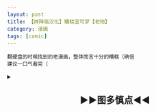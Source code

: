 ```yaml
---
layout: post
title: 【神降临汉化】糟糕宝可梦【老物】
category: 漫画
tags: [comic]
---
```

```
翻硬盘的时候找到的老漫画，整体而言十分的糟糕（确信
建议一口气看完（
```



<details>
  <summary><div class="text" style=" text-align:center;"><h1 style="font-size:150%">▶▶图多慎点◀◀</h1></div></summary>

  
<img src="https://raw.githubusercontent.com/Atelier-Icelf/ImageDept/master/Anime/pokemon/001.png"  alt=" " />
<img src="https://raw.githubusercontent.com/Atelier-Icelf/ImageDept/master/Anime/pokemon/002.png"  alt=" " />
<img src="https://raw.githubusercontent.com/Atelier-Icelf/ImageDept/master/Anime/pokemon/003.png"  alt=" " />
<img src="https://raw.githubusercontent.com/Atelier-Icelf/ImageDept/master/Anime/pokemon/004.png"  alt=" " />
<img src="https://raw.githubusercontent.com/Atelier-Icelf/ImageDept/master/Anime/pokemon/005.png"  alt=" " />
<img src="https://raw.githubusercontent.com/Atelier-Icelf/ImageDept/master/Anime/pokemon/006.png"  alt=" " />
<img src="https://raw.githubusercontent.com/Atelier-Icelf/ImageDept/master/Anime/pokemon/007.png"  alt=" " />
<img src="https://raw.githubusercontent.com/Atelier-Icelf/ImageDept/master/Anime/pokemon/008.png"  alt=" " />
<img src="https://raw.githubusercontent.com/Atelier-Icelf/ImageDept/master/Anime/pokemon/009.png"  alt=" " />
<img src="https://raw.githubusercontent.com/Atelier-Icelf/ImageDept/master/Anime/pokemon/010.png"  alt=" " />
<img src="https://raw.githubusercontent.com/Atelier-Icelf/ImageDept/master/Anime/pokemon/011.png"  alt=" " />
<img src="https://raw.githubusercontent.com/Atelier-Icelf/ImageDept/master/Anime/pokemon/012.png"  alt=" " />
<img src="https://raw.githubusercontent.com/Atelier-Icelf/ImageDept/master/Anime/pokemon/013.png"  alt=" " />
<img src="https://raw.githubusercontent.com/Atelier-Icelf/ImageDept/master/Anime/pokemon/014.png"  alt=" " />
<img src="https://raw.githubusercontent.com/Atelier-Icelf/ImageDept/master/Anime/pokemon/015.png"  alt=" " />
<img src="https://raw.githubusercontent.com/Atelier-Icelf/ImageDept/master/Anime/pokemon/016.png"  alt=" " />
<img src="https://raw.githubusercontent.com/Atelier-Icelf/ImageDept/master/Anime/pokemon/017.png"  alt=" " />
<img src="https://raw.githubusercontent.com/Atelier-Icelf/ImageDept/master/Anime/pokemon/018.png"  alt=" " />
<img src="https://raw.githubusercontent.com/Atelier-Icelf/ImageDept/master/Anime/pokemon/019.png"  alt=" " />
<img src="https://raw.githubusercontent.com/Atelier-Icelf/ImageDept/master/Anime/pokemon/020.png"  alt=" " />
<img src="https://raw.githubusercontent.com/Atelier-Icelf/ImageDept/master/Anime/pokemon/021.png"  alt=" " />
<img src="https://raw.githubusercontent.com/Atelier-Icelf/ImageDept/master/Anime/pokemon/022.png"  alt=" " />
<img src="https://raw.githubusercontent.com/Atelier-Icelf/ImageDept/master/Anime/pokemon/023.png"  alt=" " />
<img src="https://raw.githubusercontent.com/Atelier-Icelf/ImageDept/master/Anime/pokemon/024.png"  alt=" " />
<img src="https://raw.githubusercontent.com/Atelier-Icelf/ImageDept/master/Anime/pokemon/025.png"  alt=" " />
<img src="https://raw.githubusercontent.com/Atelier-Icelf/ImageDept/master/Anime/pokemon/026.png"  alt=" " />
<img src="https://raw.githubusercontent.com/Atelier-Icelf/ImageDept/master/Anime/pokemon/027.png"  alt=" " />
<img src="https://raw.githubusercontent.com/Atelier-Icelf/ImageDept/master/Anime/pokemon/028.png"  alt=" " />
<img src="https://raw.githubusercontent.com/Atelier-Icelf/ImageDept/master/Anime/pokemon/029.png"  alt=" " />
<img src="https://raw.githubusercontent.com/Atelier-Icelf/ImageDept/master/Anime/pokemon/030.png"  alt=" " />
<img src="https://raw.githubusercontent.com/Atelier-Icelf/ImageDept/master/Anime/pokemon/031.png"  alt=" " />
<img src="https://raw.githubusercontent.com/Atelier-Icelf/ImageDept/master/Anime/pokemon/032.png"  alt=" " />
<img src="https://raw.githubusercontent.com/Atelier-Icelf/ImageDept/master/Anime/pokemon/033.png"  alt=" " />
<img src="https://raw.githubusercontent.com/Atelier-Icelf/ImageDept/master/Anime/pokemon/034.png"  alt=" " />
<img src="https://raw.githubusercontent.com/Atelier-Icelf/ImageDept/master/Anime/pokemon/035.png"  alt=" " />
<img src="https://raw.githubusercontent.com/Atelier-Icelf/ImageDept/master/Anime/pokemon/036.png"  alt=" " />
<img src="https://raw.githubusercontent.com/Atelier-Icelf/ImageDept/master/Anime/pokemon/037.png"  alt=" " />
<img src="https://raw.githubusercontent.com/Atelier-Icelf/ImageDept/master/Anime/pokemon/038.png"  alt=" " />
<img src="https://raw.githubusercontent.com/Atelier-Icelf/ImageDept/master/Anime/pokemon/039.png"  alt=" " />
<img src="https://raw.githubusercontent.com/Atelier-Icelf/ImageDept/master/Anime/pokemon/040.png"  alt=" " />
<img src="https://raw.githubusercontent.com/Atelier-Icelf/ImageDept/master/Anime/pokemon/041.png"  alt=" " />
<img src="https://raw.githubusercontent.com/Atelier-Icelf/ImageDept/master/Anime/pokemon/042.png"  alt=" " />
<img src="https://raw.githubusercontent.com/Atelier-Icelf/ImageDept/master/Anime/pokemon/043.png"  alt=" " />
<img src="https://raw.githubusercontent.com/Atelier-Icelf/ImageDept/master/Anime/pokemon/044.png"  alt=" " />
<img src="https://raw.githubusercontent.com/Atelier-Icelf/ImageDept/master/Anime/pokemon/045.png"  alt=" " />
<img src="https://raw.githubusercontent.com/Atelier-Icelf/ImageDept/master/Anime/pokemon/046.png"  alt=" " />
<img src="https://raw.githubusercontent.com/Atelier-Icelf/ImageDept/master/Anime/pokemon/047.png"  alt=" " />
<img src="https://raw.githubusercontent.com/Atelier-Icelf/ImageDept/master/Anime/pokemon/048.png"  alt=" " />
<img src="https://raw.githubusercontent.com/Atelier-Icelf/ImageDept/master/Anime/pokemon/049.png"  alt=" " />
<img src="https://raw.githubusercontent.com/Atelier-Icelf/ImageDept/master/Anime/pokemon/050.png"  alt=" " />
<img src="https://raw.githubusercontent.com/Atelier-Icelf/ImageDept/master/Anime/pokemon/051.png"  alt=" " />
<img src="https://raw.githubusercontent.com/Atelier-Icelf/ImageDept/master/Anime/pokemon/052.png"  alt=" " />
<img src="https://raw.githubusercontent.com/Atelier-Icelf/ImageDept/master/Anime/pokemon/053.png"  alt=" " />
<img src="https://raw.githubusercontent.com/Atelier-Icelf/ImageDept/master/Anime/pokemon/054.png"  alt=" " />
<img src="https://raw.githubusercontent.com/Atelier-Icelf/ImageDept/master/Anime/pokemon/055.png"  alt=" " />
<img src="https://raw.githubusercontent.com/Atelier-Icelf/ImageDept/master/Anime/pokemon/056.png"  alt=" " />
<img src="https://raw.githubusercontent.com/Atelier-Icelf/ImageDept/master/Anime/pokemon/057.png"  alt=" " />
<img src="https://raw.githubusercontent.com/Atelier-Icelf/ImageDept/master/Anime/pokemon/058.png"  alt=" " />
<img src="https://raw.githubusercontent.com/Atelier-Icelf/ImageDept/master/Anime/pokemon/059.png"  alt=" " />
<img src="https://raw.githubusercontent.com/Atelier-Icelf/ImageDept/master/Anime/pokemon/060.png"  alt=" " />
<img src="https://raw.githubusercontent.com/Atelier-Icelf/ImageDept/master/Anime/pokemon/061.png"  alt=" " />
<img src="https://raw.githubusercontent.com/Atelier-Icelf/ImageDept/master/Anime/pokemon/062.png"  alt=" " />
<img src="https://raw.githubusercontent.com/Atelier-Icelf/ImageDept/master/Anime/pokemon/063.png"  alt=" " />
<img src="https://raw.githubusercontent.com/Atelier-Icelf/ImageDept/master/Anime/pokemon/064.png"  alt=" " />
<img src="https://raw.githubusercontent.com/Atelier-Icelf/ImageDept/master/Anime/pokemon/065.png"  alt=" " />
<img src="https://raw.githubusercontent.com/Atelier-Icelf/ImageDept/master/Anime/pokemon/066.png"  alt=" " />
<img src="https://raw.githubusercontent.com/Atelier-Icelf/ImageDept/master/Anime/pokemon/067.png"  alt=" " />
<img src="https://raw.githubusercontent.com/Atelier-Icelf/ImageDept/master/Anime/pokemon/068.png"  alt=" " />
<img src="https://raw.githubusercontent.com/Atelier-Icelf/ImageDept/master/Anime/pokemon/069.png"  alt=" " />
<img src="https://raw.githubusercontent.com/Atelier-Icelf/ImageDept/master/Anime/pokemon/070.png"  alt=" " />
<img src="https://raw.githubusercontent.com/Atelier-Icelf/ImageDept/master/Anime/pokemon/071.png"  alt=" " />
<img src="https://raw.githubusercontent.com/Atelier-Icelf/ImageDept/master/Anime/pokemon/072.png"  alt=" " />
<img src="https://raw.githubusercontent.com/Atelier-Icelf/ImageDept/master/Anime/pokemon/073.png"  alt=" " />
<img src="https://raw.githubusercontent.com/Atelier-Icelf/ImageDept/master/Anime/pokemon/074.png"  alt=" " />
<img src="https://raw.githubusercontent.com/Atelier-Icelf/ImageDept/master/Anime/pokemon/075.png"  alt=" " />
<img src="https://raw.githubusercontent.com/Atelier-Icelf/ImageDept/master/Anime/pokemon/076.png"  alt=" " />
<img src="https://raw.githubusercontent.com/Atelier-Icelf/ImageDept/master/Anime/pokemon/077.png"  alt=" " />
<img src="https://raw.githubusercontent.com/Atelier-Icelf/ImageDept/master/Anime/pokemon/078.png"  alt=" " />
<img src="https://raw.githubusercontent.com/Atelier-Icelf/ImageDept/master/Anime/pokemon/079.png"  alt=" " />
<img src="https://raw.githubusercontent.com/Atelier-Icelf/ImageDept/master/Anime/pokemon/080.png"  alt=" " />
<img src="https://raw.githubusercontent.com/Atelier-Icelf/ImageDept/master/Anime/pokemon/081.png"  alt=" " />
<img src="https://raw.githubusercontent.com/Atelier-Icelf/ImageDept/master/Anime/pokemon/082.png"  alt=" " />
<img src="https://raw.githubusercontent.com/Atelier-Icelf/ImageDept/master/Anime/pokemon/083.png"  alt=" " />
<img src="https://raw.githubusercontent.com/Atelier-Icelf/ImageDept/master/Anime/pokemon/084.png"  alt=" " />
<img src="https://raw.githubusercontent.com/Atelier-Icelf/ImageDept/master/Anime/pokemon/085.png"  alt=" " />
<img src="https://raw.githubusercontent.com/Atelier-Icelf/ImageDept/master/Anime/pokemon/086.png"  alt=" " />
<img src="https://raw.githubusercontent.com/Atelier-Icelf/ImageDept/master/Anime/pokemon/087.png"  alt=" " />
<img src="https://raw.githubusercontent.com/Atelier-Icelf/ImageDept/master/Anime/pokemon/088.png"  alt=" " />
<img src="https://raw.githubusercontent.com/Atelier-Icelf/ImageDept/master/Anime/pokemon/089.png"  alt=" " />
<img src="https://raw.githubusercontent.com/Atelier-Icelf/ImageDept/master/Anime/pokemon/090.png"  alt=" " />
<img src="https://raw.githubusercontent.com/Atelier-Icelf/ImageDept/master/Anime/pokemon/091.png"  alt=" " />
<img src="https://raw.githubusercontent.com/Atelier-Icelf/ImageDept/master/Anime/pokemon/092.png"  alt=" " />
<img src="https://raw.githubusercontent.com/Atelier-Icelf/ImageDept/master/Anime/pokemon/093.png"  alt=" " />
<img src="https://raw.githubusercontent.com/Atelier-Icelf/ImageDept/master/Anime/pokemon/094.png"  alt=" " />
<img src="https://raw.githubusercontent.com/Atelier-Icelf/ImageDept/master/Anime/pokemon/095.png"  alt=" " />
<img src="https://raw.githubusercontent.com/Atelier-Icelf/ImageDept/master/Anime/pokemon/096.png"  alt=" " />
<img src="https://raw.githubusercontent.com/Atelier-Icelf/ImageDept/master/Anime/pokemon/097.png"  alt=" " />
<img src="https://raw.githubusercontent.com/Atelier-Icelf/ImageDept/master/Anime/pokemon/098.png"  alt=" " />
<img src="https://raw.githubusercontent.com/Atelier-Icelf/ImageDept/master/Anime/pokemon/099.png"  alt=" " />
<img src="https://raw.githubusercontent.com/Atelier-Icelf/ImageDept/master/Anime/pokemon/100.png"  alt=" " />
<img src="https://raw.githubusercontent.com/Atelier-Icelf/ImageDept/master/Anime/pokemon/101.png"  alt=" " />
<img src="https://raw.githubusercontent.com/Atelier-Icelf/ImageDept/master/Anime/pokemon/102.png"  alt=" " />
<img src="https://raw.githubusercontent.com/Atelier-Icelf/ImageDept/master/Anime/pokemon/103.png"  alt=" " />
<img src="https://raw.githubusercontent.com/Atelier-Icelf/ImageDept/master/Anime/pokemon/104.png"  alt=" " />
<img src="https://raw.githubusercontent.com/Atelier-Icelf/ImageDept/master/Anime/pokemon/105.png"  alt=" " />
<img src="https://raw.githubusercontent.com/Atelier-Icelf/ImageDept/master/Anime/pokemon/106.png"  alt=" " />
<img src="https://raw.githubusercontent.com/Atelier-Icelf/ImageDept/master/Anime/pokemon/107.png"  alt=" " />
<img src="https://raw.githubusercontent.com/Atelier-Icelf/ImageDept/master/Anime/pokemon/108.png"  alt=" " />
<img src="https://raw.githubusercontent.com/Atelier-Icelf/ImageDept/master/Anime/pokemon/109.png"  alt=" " />
<img src="https://raw.githubusercontent.com/Atelier-Icelf/ImageDept/master/Anime/pokemon/110.png"  alt=" " />
<img src="https://raw.githubusercontent.com/Atelier-Icelf/ImageDept/master/Anime/pokemon/111.png"  alt=" " />
<img src="https://raw.githubusercontent.com/Atelier-Icelf/ImageDept/master/Anime/pokemon/112.png"  alt=" " />
<img src="https://raw.githubusercontent.com/Atelier-Icelf/ImageDept/master/Anime/pokemon/113.png"  alt=" " />
<img src="https://raw.githubusercontent.com/Atelier-Icelf/ImageDept/master/Anime/pokemon/114.png"  alt=" " />
<img src="https://raw.githubusercontent.com/Atelier-Icelf/ImageDept/master/Anime/pokemon/115.png"  alt=" " />
<img src="https://raw.githubusercontent.com/Atelier-Icelf/ImageDept/master/Anime/pokemon/116.png"  alt=" " />
<img src="https://raw.githubusercontent.com/Atelier-Icelf/ImageDept/master/Anime/pokemon/117.png"  alt=" " />
<img src="https://raw.githubusercontent.com/Atelier-Icelf/ImageDept/master/Anime/pokemon/118.png"  alt=" " />
<img src="https://raw.githubusercontent.com/Atelier-Icelf/ImageDept/master/Anime/pokemon/119.png"  alt=" " />
<img src="https://raw.githubusercontent.com/Atelier-Icelf/ImageDept/master/Anime/pokemon/120.png"  alt=" " />
<img src="https://raw.githubusercontent.com/Atelier-Icelf/ImageDept/master/Anime/pokemon/121.png"  alt=" " />
<img src="https://raw.githubusercontent.com/Atelier-Icelf/ImageDept/master/Anime/pokemon/122.png"  alt=" " />
<img src="https://raw.githubusercontent.com/Atelier-Icelf/ImageDept/master/Anime/pokemon/123.png"  alt=" " />
<img src="https://raw.githubusercontent.com/Atelier-Icelf/ImageDept/master/Anime/pokemon/124.png"  alt=" " />
<img src="https://raw.githubusercontent.com/Atelier-Icelf/ImageDept/master/Anime/pokemon/125.png"  alt=" " />
<img src="https://raw.githubusercontent.com/Atelier-Icelf/ImageDept/master/Anime/pokemon/126.png"  alt=" " />
<img src="https://raw.githubusercontent.com/Atelier-Icelf/ImageDept/master/Anime/pokemon/127.png"  alt=" " />
<img src="https://raw.githubusercontent.com/Atelier-Icelf/ImageDept/master/Anime/pokemon/128.png"  alt=" " />
<img src="https://raw.githubusercontent.com/Atelier-Icelf/ImageDept/master/Anime/pokemon/129.png"  alt=" " />
<img src="https://raw.githubusercontent.com/Atelier-Icelf/ImageDept/master/Anime/pokemon/130.png"  alt=" " />
<img src="https://raw.githubusercontent.com/Atelier-Icelf/ImageDept/master/Anime/pokemon/131.png"  alt=" " />
<img src="https://raw.githubusercontent.com/Atelier-Icelf/ImageDept/master/Anime/pokemon/132.png"  alt=" " />
<img src="https://raw.githubusercontent.com/Atelier-Icelf/ImageDept/master/Anime/pokemon/133.png"  alt=" " />
<img src="https://raw.githubusercontent.com/Atelier-Icelf/ImageDept/master/Anime/pokemon/134.png"  alt=" " />
<img src="https://raw.githubusercontent.com/Atelier-Icelf/ImageDept/master/Anime/pokemon/135.png"  alt=" " />
<img src="https://raw.githubusercontent.com/Atelier-Icelf/ImageDept/master/Anime/pokemon/136.png"  alt=" " />
<img src="https://raw.githubusercontent.com/Atelier-Icelf/ImageDept/master/Anime/pokemon/137.png"  alt=" " />
<img src="https://raw.githubusercontent.com/Atelier-Icelf/ImageDept/master/Anime/pokemon/138.png"  alt=" " />
<img src="https://raw.githubusercontent.com/Atelier-Icelf/ImageDept/master/Anime/pokemon/139.png"  alt=" " />
<img src="https://raw.githubusercontent.com/Atelier-Icelf/ImageDept/master/Anime/pokemon/140.png"  alt=" " />
<img src="https://raw.githubusercontent.com/Atelier-Icelf/ImageDept/master/Anime/pokemon/141.png"  alt=" " />
<img src="https://raw.githubusercontent.com/Atelier-Icelf/ImageDept/master/Anime/pokemon/142.png"  alt=" " />
<img src="https://raw.githubusercontent.com/Atelier-Icelf/ImageDept/master/Anime/pokemon/143.png"  alt=" " />
<img src="https://raw.githubusercontent.com/Atelier-Icelf/ImageDept/master/Anime/pokemon/144.png"  alt=" " />
<img src="https://raw.githubusercontent.com/Atelier-Icelf/ImageDept/master/Anime/pokemon/145.png"  alt=" " />
<img src="https://raw.githubusercontent.com/Atelier-Icelf/ImageDept/master/Anime/pokemon/146.png"  alt=" " />
<img src="https://raw.githubusercontent.com/Atelier-Icelf/ImageDept/master/Anime/pokemon/147.png"  alt=" " />
<img src="https://raw.githubusercontent.com/Atelier-Icelf/ImageDept/master/Anime/pokemon/148.png"  alt=" " />
<img src="https://raw.githubusercontent.com/Atelier-Icelf/ImageDept/master/Anime/pokemon/149.png"  alt=" " />
<img src="https://raw.githubusercontent.com/Atelier-Icelf/ImageDept/master/Anime/pokemon/150.png"  alt=" " />
<img src="https://raw.githubusercontent.com/Atelier-Icelf/ImageDept/master/Anime/pokemon/151.png"  alt=" " />
<img src="https://raw.githubusercontent.com/Atelier-Icelf/ImageDept/master/Anime/pokemon/152.png"  alt=" " />
<img src="https://raw.githubusercontent.com/Atelier-Icelf/ImageDept/master/Anime/pokemon/153.png"  alt=" " />
<img src="https://raw.githubusercontent.com/Atelier-Icelf/ImageDept/master/Anime/pokemon/154.png"  alt=" " />
<img src="https://raw.githubusercontent.com/Atelier-Icelf/ImageDept/master/Anime/pokemon/155.png"  alt=" " />
<img src="https://raw.githubusercontent.com/Atelier-Icelf/ImageDept/master/Anime/pokemon/156.png"  alt=" " />
<img src="https://raw.githubusercontent.com/Atelier-Icelf/ImageDept/master/Anime/pokemon/157.png"  alt=" " />
<img src="https://raw.githubusercontent.com/Atelier-Icelf/ImageDept/master/Anime/pokemon/158.png"  alt=" " />
<img src="https://raw.githubusercontent.com/Atelier-Icelf/ImageDept/master/Anime/pokemon/159.png"  alt=" " />
<img src="https://raw.githubusercontent.com/Atelier-Icelf/ImageDept/master/Anime/pokemon/160.png"  alt=" " />
<img src="https://raw.githubusercontent.com/Atelier-Icelf/ImageDept/master/Anime/pokemon/161.png"  alt=" " />
<img src="https://raw.githubusercontent.com/Atelier-Icelf/ImageDept/master/Anime/pokemon/162.png"  alt=" " />
<img src="https://raw.githubusercontent.com/Atelier-Icelf/ImageDept/master/Anime/pokemon/163.png"  alt=" " />
<img src="https://raw.githubusercontent.com/Atelier-Icelf/ImageDept/master/Anime/pokemon/164.png"  alt=" " />
<img src="https://raw.githubusercontent.com/Atelier-Icelf/ImageDept/master/Anime/pokemon/165.png"  alt=" " />
<img src="https://raw.githubusercontent.com/Atelier-Icelf/ImageDept/master/Anime/pokemon/166.png"  alt=" " />
<img src="https://raw.githubusercontent.com/Atelier-Icelf/ImageDept/master/Anime/pokemon/167.png"  alt=" " />
<img src="https://raw.githubusercontent.com/Atelier-Icelf/ImageDept/master/Anime/pokemon/168.png"  alt=" " />
<img src="https://raw.githubusercontent.com/Atelier-Icelf/ImageDept/master/Anime/pokemon/169.png"  alt=" " />
<img src="https://raw.githubusercontent.com/Atelier-Icelf/ImageDept/master/Anime/pokemon/170.png"  alt=" " />
<img src="https://raw.githubusercontent.com/Atelier-Icelf/ImageDept/master/Anime/pokemon/171.png"  alt=" " />
<img src="https://raw.githubusercontent.com/Atelier-Icelf/ImageDept/master/Anime/pokemon/172.png"  alt=" " />
<img src="https://raw.githubusercontent.com/Atelier-Icelf/ImageDept/master/Anime/pokemon/173.png"  alt=" " />
<img src="https://raw.githubusercontent.com/Atelier-Icelf/ImageDept/master/Anime/pokemon/174.png"  alt=" " />
<img src="https://raw.githubusercontent.com/Atelier-Icelf/ImageDept/master/Anime/pokemon/175.png"  alt=" " />
<img src="https://raw.githubusercontent.com/Atelier-Icelf/ImageDept/master/Anime/pokemon/176.png"  alt=" " />
<img src="https://raw.githubusercontent.com/Atelier-Icelf/ImageDept/master/Anime/pokemon/177.png"  alt=" " />
<img src="https://raw.githubusercontent.com/Atelier-Icelf/ImageDept/master/Anime/pokemon/178.png"  alt=" " />
<img src="https://raw.githubusercontent.com/Atelier-Icelf/ImageDept/master/Anime/pokemon/179.png"  alt=" " />
<img src="https://raw.githubusercontent.com/Atelier-Icelf/ImageDept/master/Anime/pokemon/180.png"  alt=" " />
<img src="https://raw.githubusercontent.com/Atelier-Icelf/ImageDept/master/Anime/pokemon/181.png"  alt=" " />
<img src="https://raw.githubusercontent.com/Atelier-Icelf/ImageDept/master/Anime/pokemon/182.png"  alt=" " />
<img src="https://raw.githubusercontent.com/Atelier-Icelf/ImageDept/master/Anime/pokemon/183.png"  alt=" " />
<img src="https://raw.githubusercontent.com/Atelier-Icelf/ImageDept/master/Anime/pokemon/184.png"  alt=" " />
<img src="https://raw.githubusercontent.com/Atelier-Icelf/ImageDept/master/Anime/pokemon/185.png"  alt=" " />
<img src="https://raw.githubusercontent.com/Atelier-Icelf/ImageDept/master/Anime/pokemon/186.png"  alt=" " />
<img src="https://raw.githubusercontent.com/Atelier-Icelf/ImageDept/master/Anime/pokemon/187.png"  alt=" " />
<img src="https://raw.githubusercontent.com/Atelier-Icelf/ImageDept/master/Anime/pokemon/188.png"  alt=" " />
<img src="https://raw.githubusercontent.com/Atelier-Icelf/ImageDept/master/Anime/pokemon/189.png"  alt=" " />
<img src="https://raw.githubusercontent.com/Atelier-Icelf/ImageDept/master/Anime/pokemon/190.png"  alt=" " />
<img src="https://raw.githubusercontent.com/Atelier-Icelf/ImageDept/master/Anime/pokemon/191.png"  alt=" " />
<img src="https://raw.githubusercontent.com/Atelier-Icelf/ImageDept/master/Anime/pokemon/192.png"  alt=" " />
<img src="https://raw.githubusercontent.com/Atelier-Icelf/ImageDept/master/Anime/pokemon/193.png"  alt=" " />
<img src="https://raw.githubusercontent.com/Atelier-Icelf/ImageDept/master/Anime/pokemon/194.png"  alt=" " />
<img src="https://raw.githubusercontent.com/Atelier-Icelf/ImageDept/master/Anime/pokemon/195.png"  alt=" " />
<img src="https://raw.githubusercontent.com/Atelier-Icelf/ImageDept/master/Anime/pokemon/196.png"  alt=" " />
<img src="https://raw.githubusercontent.com/Atelier-Icelf/ImageDept/master/Anime/pokemon/197.png"  alt=" " />
<img src="https://raw.githubusercontent.com/Atelier-Icelf/ImageDept/master/Anime/pokemon/198.png"  alt=" " />
<img src="https://raw.githubusercontent.com/Atelier-Icelf/ImageDept/master/Anime/pokemon/199.png"  alt=" " />
<img src="https://raw.githubusercontent.com/Atelier-Icelf/ImageDept/master/Anime/pokemon/200.png"  alt=" " />
<img src="https://raw.githubusercontent.com/Atelier-Icelf/ImageDept/master/Anime/pokemon/201.png"  alt=" " />
<img src="https://raw.githubusercontent.com/Atelier-Icelf/ImageDept/master/Anime/pokemon/202.png"  alt=" " />
<img src="https://raw.githubusercontent.com/Atelier-Icelf/ImageDept/master/Anime/pokemon/203.png"  alt=" " />
<img src="https://raw.githubusercontent.com/Atelier-Icelf/ImageDept/master/Anime/pokemon/204.png"  alt=" " />
<img src="https://raw.githubusercontent.com/Atelier-Icelf/ImageDept/master/Anime/pokemon/205.png"  alt=" " />
<img src="https://raw.githubusercontent.com/Atelier-Icelf/ImageDept/master/Anime/pokemon/206.png"  alt=" " />
<img src="https://raw.githubusercontent.com/Atelier-Icelf/ImageDept/master/Anime/pokemon/207.png"  alt=" " />
<img src="https://raw.githubusercontent.com/Atelier-Icelf/ImageDept/master/Anime/pokemon/208.png"  alt=" " />
<img src="https://raw.githubusercontent.com/Atelier-Icelf/ImageDept/master/Anime/pokemon/209.png"  alt=" " />
<img src="https://raw.githubusercontent.com/Atelier-Icelf/ImageDept/master/Anime/pokemon/210.png"  alt=" " />
<img src="https://raw.githubusercontent.com/Atelier-Icelf/ImageDept/master/Anime/pokemon/211.png"  alt=" " />
<img src="https://raw.githubusercontent.com/Atelier-Icelf/ImageDept/master/Anime/pokemon/212.png"  alt=" " />
<img src="https://raw.githubusercontent.com/Atelier-Icelf/ImageDept/master/Anime/pokemon/213.png"  alt=" " />
<img src="https://raw.githubusercontent.com/Atelier-Icelf/ImageDept/master/Anime/pokemon/214.png"  alt=" " />
<img src="https://raw.githubusercontent.com/Atelier-Icelf/ImageDept/master/Anime/pokemon/215.png"  alt=" " />
<img src="https://raw.githubusercontent.com/Atelier-Icelf/ImageDept/master/Anime/pokemon/216.png"  alt=" " />
<img src="https://raw.githubusercontent.com/Atelier-Icelf/ImageDept/master/Anime/pokemon/217.png"  alt=" " />
<img src="https://raw.githubusercontent.com/Atelier-Icelf/ImageDept/master/Anime/pokemon/218.png"  alt=" " />
<img src="https://raw.githubusercontent.com/Atelier-Icelf/ImageDept/master/Anime/pokemon/219.png"  alt=" " />
<img src="https://raw.githubusercontent.com/Atelier-Icelf/ImageDept/master/Anime/pokemon/220.png"  alt=" " />
<img src="https://raw.githubusercontent.com/Atelier-Icelf/ImageDept/master/Anime/pokemon/221.png"  alt=" " />
<img src="https://raw.githubusercontent.com/Atelier-Icelf/ImageDept/master/Anime/pokemon/222.png"  alt=" " />
<img src="https://raw.githubusercontent.com/Atelier-Icelf/ImageDept/master/Anime/pokemon/223.png"  alt=" " />
<img src="https://raw.githubusercontent.com/Atelier-Icelf/ImageDept/master/Anime/pokemon/224.png"  alt=" " />
<img src="https://raw.githubusercontent.com/Atelier-Icelf/ImageDept/master/Anime/pokemon/225.png"  alt=" " />
<img src="https://raw.githubusercontent.com/Atelier-Icelf/ImageDept/master/Anime/pokemon/226.png"  alt=" " />
<img src="https://raw.githubusercontent.com/Atelier-Icelf/ImageDept/master/Anime/pokemon/227.png"  alt=" " />
<img src="https://raw.githubusercontent.com/Atelier-Icelf/ImageDept/master/Anime/pokemon/228.png"  alt=" " />
<img src="https://raw.githubusercontent.com/Atelier-Icelf/ImageDept/master/Anime/pokemon/229.png"  alt=" " />
<img src="https://raw.githubusercontent.com/Atelier-Icelf/ImageDept/master/Anime/pokemon/230.png"  alt=" " />
<img src="https://raw.githubusercontent.com/Atelier-Icelf/ImageDept/master/Anime/pokemon/231.png"  alt=" " />
<img src="https://raw.githubusercontent.com/Atelier-Icelf/ImageDept/master/Anime/pokemon/232.png"  alt=" " />
<img src="https://raw.githubusercontent.com/Atelier-Icelf/ImageDept/master/Anime/pokemon/233.png"  alt=" " />
<img src="https://raw.githubusercontent.com/Atelier-Icelf/ImageDept/master/Anime/pokemon/234.png"  alt=" " />
<img src="https://raw.githubusercontent.com/Atelier-Icelf/ImageDept/master/Anime/pokemon/235.png"  alt=" " />
<img src="https://raw.githubusercontent.com/Atelier-Icelf/ImageDept/master/Anime/pokemon/236.png"  alt=" " />
<img src="https://raw.githubusercontent.com/Atelier-Icelf/ImageDept/master/Anime/pokemon/237.png"  alt=" " />
<img src="https://raw.githubusercontent.com/Atelier-Icelf/ImageDept/master/Anime/pokemon/238.png"  alt=" " />
<img src="https://raw.githubusercontent.com/Atelier-Icelf/ImageDept/master/Anime/pokemon/239.png"  alt=" " />
<img src="https://raw.githubusercontent.com/Atelier-Icelf/ImageDept/master/Anime/pokemon/240.png"  alt=" " />
<img src="https://raw.githubusercontent.com/Atelier-Icelf/ImageDept/master/Anime/pokemon/241.png"  alt=" " />
<img src="https://raw.githubusercontent.com/Atelier-Icelf/ImageDept/master/Anime/pokemon/242.png"  alt=" " />
<img src="https://raw.githubusercontent.com/Atelier-Icelf/ImageDept/master/Anime/pokemon/243.png"  alt=" " />
<img src="https://raw.githubusercontent.com/Atelier-Icelf/ImageDept/master/Anime/pokemon/244.png"  alt=" " />
<img src="https://raw.githubusercontent.com/Atelier-Icelf/ImageDept/master/Anime/pokemon/245.png"  alt=" " />
<img src="https://raw.githubusercontent.com/Atelier-Icelf/ImageDept/master/Anime/pokemon/246.png"  alt=" " />
<img src="https://raw.githubusercontent.com/Atelier-Icelf/ImageDept/master/Anime/pokemon/247.png"  alt=" " />
<img src="https://raw.githubusercontent.com/Atelier-Icelf/ImageDept/master/Anime/pokemon/248.png"  alt=" " />
<img src="https://raw.githubusercontent.com/Atelier-Icelf/ImageDept/master/Anime/pokemon/249.png"  alt=" " />
<img src="https://raw.githubusercontent.com/Atelier-Icelf/ImageDept/master/Anime/pokemon/250.png"  alt=" " />
<img src="https://raw.githubusercontent.com/Atelier-Icelf/ImageDept/master/Anime/pokemon/251.png"  alt=" " />
<img src="https://raw.githubusercontent.com/Atelier-Icelf/ImageDept/master/Anime/pokemon/252.png"  alt=" " />
<img src="https://raw.githubusercontent.com/Atelier-Icelf/ImageDept/master/Anime/pokemon/253.png"  alt=" " />
<img src="https://raw.githubusercontent.com/Atelier-Icelf/ImageDept/master/Anime/pokemon/254.png"  alt=" " />
<img src="https://raw.githubusercontent.com/Atelier-Icelf/ImageDept/master/Anime/pokemon/255.png"  alt=" " />
<img src="https://raw.githubusercontent.com/Atelier-Icelf/ImageDept/master/Anime/pokemon/256.png"  alt=" " />
<img src="https://raw.githubusercontent.com/Atelier-Icelf/ImageDept/master/Anime/pokemon/257.png"  alt=" " />
<img src="https://raw.githubusercontent.com/Atelier-Icelf/ImageDept/master/Anime/pokemon/258.png"  alt=" " />
<img src="https://raw.githubusercontent.com/Atelier-Icelf/ImageDept/master/Anime/pokemon/259.png"  alt=" " />
<img src="https://raw.githubusercontent.com/Atelier-Icelf/ImageDept/master/Anime/pokemon/260.png"  alt=" " />
<img src="https://raw.githubusercontent.com/Atelier-Icelf/ImageDept/master/Anime/pokemon/261.png"  alt=" " />
<img src="https://raw.githubusercontent.com/Atelier-Icelf/ImageDept/master/Anime/pokemon/262.png"  alt=" " />
<img src="https://raw.githubusercontent.com/Atelier-Icelf/ImageDept/master/Anime/pokemon/263.png"  alt=" " />
<img src="https://raw.githubusercontent.com/Atelier-Icelf/ImageDept/master/Anime/pokemon/264.png"  alt=" " />
<img src="https://raw.githubusercontent.com/Atelier-Icelf/ImageDept/master/Anime/pokemon/265.png"  alt=" " />
<img src="https://raw.githubusercontent.com/Atelier-Icelf/ImageDept/master/Anime/pokemon/266.png"  alt=" " />
<img src="https://raw.githubusercontent.com/Atelier-Icelf/ImageDept/master/Anime/pokemon/267.png"  alt=" " />
<img src="https://raw.githubusercontent.com/Atelier-Icelf/ImageDept/master/Anime/pokemon/268.png"  alt=" " />
<img src="https://raw.githubusercontent.com/Atelier-Icelf/ImageDept/master/Anime/pokemon/269.png"  alt=" " />
<img src="https://raw.githubusercontent.com/Atelier-Icelf/ImageDept/master/Anime/pokemon/270.png"  alt=" " />
<img src="https://raw.githubusercontent.com/Atelier-Icelf/ImageDept/master/Anime/pokemon/271.png"  alt=" " />
<img src="https://raw.githubusercontent.com/Atelier-Icelf/ImageDept/master/Anime/pokemon/272.png"  alt=" " />
<img src="https://raw.githubusercontent.com/Atelier-Icelf/ImageDept/master/Anime/pokemon/273.png"  alt=" " />
<img src="https://raw.githubusercontent.com/Atelier-Icelf/ImageDept/master/Anime/pokemon/274.png"  alt=" " />
<img src="https://raw.githubusercontent.com/Atelier-Icelf/ImageDept/master/Anime/pokemon/275.png"  alt=" " />
<img src="https://raw.githubusercontent.com/Atelier-Icelf/ImageDept/master/Anime/pokemon/276.png"  alt=" " />
<img src="https://raw.githubusercontent.com/Atelier-Icelf/ImageDept/master/Anime/pokemon/277.png"  alt=" " />
<img src="https://raw.githubusercontent.com/Atelier-Icelf/ImageDept/master/Anime/pokemon/278.png"  alt=" " />
<img src="https://raw.githubusercontent.com/Atelier-Icelf/ImageDept/master/Anime/pokemon/279.png"  alt=" " />
<img src="https://raw.githubusercontent.com/Atelier-Icelf/ImageDept/master/Anime/pokemon/280.png"  alt=" " />
<img src="https://raw.githubusercontent.com/Atelier-Icelf/ImageDept/master/Anime/pokemon/281.png"  alt=" " />
<img src="https://raw.githubusercontent.com/Atelier-Icelf/ImageDept/master/Anime/pokemon/282.png"  alt=" " />
<img src="https://raw.githubusercontent.com/Atelier-Icelf/ImageDept/master/Anime/pokemon/283.png"  alt=" " />
<img src="https://raw.githubusercontent.com/Atelier-Icelf/ImageDept/master/Anime/pokemon/284.png"  alt=" " />
<img src="https://raw.githubusercontent.com/Atelier-Icelf/ImageDept/master/Anime/pokemon/285.png"  alt=" " />
<img src="https://raw.githubusercontent.com/Atelier-Icelf/ImageDept/master/Anime/pokemon/286.png"  alt=" " />
<img src="https://raw.githubusercontent.com/Atelier-Icelf/ImageDept/master/Anime/pokemon/287.png"  alt=" " />
<img src="https://raw.githubusercontent.com/Atelier-Icelf/ImageDept/master/Anime/pokemon/288.png"  alt=" " />
<img src="https://raw.githubusercontent.com/Atelier-Icelf/ImageDept/master/Anime/pokemon/289.png"  alt=" " />
<img src="https://raw.githubusercontent.com/Atelier-Icelf/ImageDept/master/Anime/pokemon/290.png"  alt=" " />
<img src="https://raw.githubusercontent.com/Atelier-Icelf/ImageDept/master/Anime/pokemon/291.png"  alt=" " />
<img src="https://raw.githubusercontent.com/Atelier-Icelf/ImageDept/master/Anime/pokemon/292.png"  alt=" " />
<img src="https://raw.githubusercontent.com/Atelier-Icelf/ImageDept/master/Anime/pokemon/293.png"  alt=" " />
<img src="https://raw.githubusercontent.com/Atelier-Icelf/ImageDept/master/Anime/pokemon/294.png"  alt=" " />
<img src="https://raw.githubusercontent.com/Atelier-Icelf/ImageDept/master/Anime/pokemon/295.png"  alt=" " />
<img src="https://raw.githubusercontent.com/Atelier-Icelf/ImageDept/master/Anime/pokemon/296.png"  alt=" " />
<img src="https://raw.githubusercontent.com/Atelier-Icelf/ImageDept/master/Anime/pokemon/297.png"  alt=" " />
<img src="https://raw.githubusercontent.com/Atelier-Icelf/ImageDept/master/Anime/pokemon/298.png"  alt=" " />
<img src="https://raw.githubusercontent.com/Atelier-Icelf/ImageDept/master/Anime/pokemon/299.png"  alt=" " />
<img src="https://raw.githubusercontent.com/Atelier-Icelf/ImageDept/master/Anime/pokemon/300.png"  alt=" " />
<img src="https://raw.githubusercontent.com/Atelier-Icelf/ImageDept/master/Anime/pokemon/301.png"  alt=" " />
<img src="https://raw.githubusercontent.com/Atelier-Icelf/ImageDept/master/Anime/pokemon/302.png"  alt=" " />
<img src="https://raw.githubusercontent.com/Atelier-Icelf/ImageDept/master/Anime/pokemon/303.png"  alt=" " />
<img src="https://raw.githubusercontent.com/Atelier-Icelf/ImageDept/master/Anime/pokemon/304.png"  alt=" " />
<img src="https://raw.githubusercontent.com/Atelier-Icelf/ImageDept/master/Anime/pokemon/305.png"  alt=" " />
<img src="https://raw.githubusercontent.com/Atelier-Icelf/ImageDept/master/Anime/pokemon/306.png"  alt=" " />
<img src="https://raw.githubusercontent.com/Atelier-Icelf/ImageDept/master/Anime/pokemon/307.png"  alt=" " />
<img src="https://raw.githubusercontent.com/Atelier-Icelf/ImageDept/master/Anime/pokemon/308.png"  alt=" " />
<img src="https://raw.githubusercontent.com/Atelier-Icelf/ImageDept/master/Anime/pokemon/309.png"  alt=" " />
<img src="https://raw.githubusercontent.com/Atelier-Icelf/ImageDept/master/Anime/pokemon/310.png"  alt=" " />
<img src="https://raw.githubusercontent.com/Atelier-Icelf/ImageDept/master/Anime/pokemon/311.png"  alt=" " />
<img src="https://raw.githubusercontent.com/Atelier-Icelf/ImageDept/master/Anime/pokemon/312.png"  alt=" " />
<img src="https://raw.githubusercontent.com/Atelier-Icelf/ImageDept/master/Anime/pokemon/313.png"  alt=" " />
<img src="https://raw.githubusercontent.com/Atelier-Icelf/ImageDept/master/Anime/pokemon/314.png"  alt=" " />
<img src="https://raw.githubusercontent.com/Atelier-Icelf/ImageDept/master/Anime/pokemon/315.png"  alt=" " />
<img src="https://raw.githubusercontent.com/Atelier-Icelf/ImageDept/master/Anime/pokemon/316.png"  alt=" " />
<img src="https://raw.githubusercontent.com/Atelier-Icelf/ImageDept/master/Anime/pokemon/317.png"  alt=" " />
<img src="https://raw.githubusercontent.com/Atelier-Icelf/ImageDept/master/Anime/pokemon/318.png"  alt=" " />
<img src="https://raw.githubusercontent.com/Atelier-Icelf/ImageDept/master/Anime/pokemon/319.png"  alt=" " />
<img src="https://raw.githubusercontent.com/Atelier-Icelf/ImageDept/master/Anime/pokemon/320.png"  alt=" " />
<img src="https://raw.githubusercontent.com/Atelier-Icelf/ImageDept/master/Anime/pokemon/321.png"  alt=" " />
<img src="https://raw.githubusercontent.com/Atelier-Icelf/ImageDept/master/Anime/pokemon/322.png"  alt=" " />
<img src="https://raw.githubusercontent.com/Atelier-Icelf/ImageDept/master/Anime/pokemon/323.png"  alt=" " />
 
</details>


